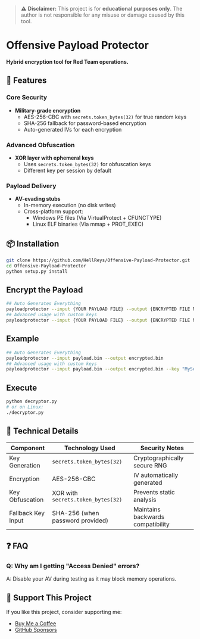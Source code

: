 > ⚠️ **Disclaimer:** This project is for **educational purposes only**. The author is not responsible for any misuse or damage caused by this tool.

# Offensive Payload Protector  
**Hybrid encryption tool for Red Team operations.**  

## 🚀 Features  

### Core Security  
- **Military-grade encryption**  
  - AES-256-CBC with `secrets.token_bytes(32)` for true random keys  
  - SHA-256 fallback for password-based encryption  
  - Auto-generated IVs for each encryption  

### Advanced Obfuscation  
- **XOR layer with ephemeral keys**  
  - Uses `secrets.token_bytes(32)` for obfuscation keys  
  - Different key per session by default  

### Payload Delivery  
- **AV-evading stubs**  
  - In-memory execution (no disk writes)  
  - Cross-platform support:  
    - Windows PE files (Via VirtualProtect + CFUNCTYPE)  
    - Linux ELF binaries (Via mmap + PROT_EXEC)

## 📦 Installation
```bash
git clone https://github.com/HellReys/Offensive-Payload-Protector.git
cd Offensive-Payload-Protector
python setup.py install
```
## Encrypt the Payload 
```bash
## Auto Generates Everything
payloadprotector --input {YOUR PAYLOAD FILE} --output {ENCRYPTED FILE NAME}
## Advanced usage with custom keys
payloadprotector --input {YOUR PAYLOAD FILE} --output {ENCRYPTED FILE NAME} --key {"YOUR SECRET PASSWORD"} --xor_key {"YOUR XOR KEY"}
```
## Example
```bash
## Auto Generates Everything
payloadprotector --input payload.bin --output encrypted.bin
## Advanced usage with custom keys
payloadprotector --input payload.bin --output encrypted.bin --key "MySecretPassword" --xor_key "1a2b3c4d"
```
## Execute
```bash
python decryptor.py
# or on Linux:
./decryptor.py
```


## 🔧 Technical Details  
| Component            | Technology Used                     | Security Notes                          |
|----------------------|-------------------------------------|-----------------------------------------|
| Key Generation       | `secrets.token_bytes(32)`           | Cryptographically secure RNG            |
| Encryption           | AES-256-CBC                         | IV automatically generated              |
| Key Obfuscation      | XOR with `secrets.token_bytes(32)`  | Prevents static analysis                |
| Fallback Key Input   | SHA-256 (when password provided)    | Maintains backwards compatibility      |


## ❓ FAQ
### Q: Why am I getting "Access Denied" errors?
A: Disable your AV during testing as it may block memory operations.


## 💖 Support This Project
If you like this project, consider supporting me:  
- [Buy Me a Coffee](https://buymeacoffee.com/hellreys)
- [GitHub Sponsors](https://github.com/sponsors/HellReys)

